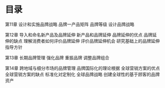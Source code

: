 # 目录
第11章 设计和实施品牌战略
  品牌一产品矩阵
  品牌等级
  设计品牌战略

第12章 导入和命名新产品及品牌延伸
  新产品和品牌延伸
  品牌延伸的优点
  品牌延伸的缺点
  理解消费者如何评价品牌延伸
  评价品牌延伸机会
  研究基础上的品牌延伸指导方针

第13章 长期品牌管理
  强化品牌
  重振品牌
  调整品牌组合

第14章 跨地域与细分市场的品牌管理
  品牌国际化的理论根据
  全球营销方案的优点
  全球营销方案的缺点
  标准化对定制化
  全球品牌战略
  创建全球性的基于顾客的品牌资产